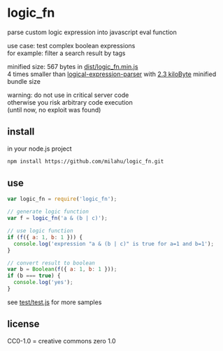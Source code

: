 # logic_fn

parse custom logic expression into javascript eval function

use case: test complex boolean expressions  
for example: filter a search result by tags

minified size: 567 bytes in [dist/logic_fn.min.js](dist/logic_fn.min.js)  
4 times smaller than [logical-expression-parser](https://github.com/NimitzDEV/logical-expression-parser) with [2.3 kiloByte](https://bundlephobia.com/result?p=logical-expression-parser) minified bundle size

warning: do not use in critical server code  
otherwise you risk arbitrary code execution  
(until now, no exploit was found)

## install

in your node.js project

```sh
npm install https://github.com/milahu/logic_fn.git
```

## use

```js
var logic_fn = require('logic_fn');

// generate logic function
var f = logic_fn('a & (b | c)');

// use logic function
if (f({ a: 1, b: 1 })) {
  console.log('expression "a & (b | c)" is true for a=1 and b=1');
}

// convert result to boolean
var b = Boolean(f({ a: 1, b: 1 }));
if (b === true) {
  console.log('yes');
}
```

see [test/test.js](test/test.js) for more samples

## license

CC0-1.0 = creative commons zero 1.0
